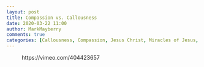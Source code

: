 ```yaml
---
layout: post
title: Compassion vs. Callousness
date: 2020-03-22 11:00
author: MarkMayberry
comments: true
categories: [Callousness, Compassion, Jesus Christ, Miracles of Jesus, Sermon]
---
```

<!-- wp:core-embed/vimeo {"url":"https://vimeo.com/404423657","type":"video","providerNameSlug":"vimeo","className":"wp-embed-aspect-4-3 wp-has-aspect-ratio"} -->
<figure class="wp-block-embed-vimeo wp-block-embed is-type-video is-provider-vimeo wp-embed-aspect-4-3 wp-has-aspect-ratio"><div class="wp-block-embed__wrapper">
https://vimeo.com/404423657
</div></figure>
<!-- /wp:core-embed/vimeo -->
